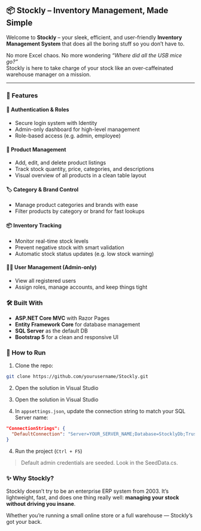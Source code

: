 
## 📦 **Stockly** – Inventory Management, Made Simple

Welcome to **Stockly** – your sleek, efficient, and user-friendly **Inventory Management System** that does all the boring stuff so you don’t have to.

No more Excel chaos. No more wondering *“Where did all the USB mice go?”*  
Stockly is here to take charge of your stock like an over-caffeinated warehouse manager on a mission.

---

### 🚀 Features

#### 🔐 Authentication & Roles
- Secure login system with Identity
- Admin-only dashboard for high-level management
- Role-based access (e.g. admin, employee)

#### 📁 Product Management
- Add, edit, and delete product listings
- Track stock quantity, price, categories, and descriptions
- Visual overview of all products in a clean table layout

#### 🏷️ Category & Brand Control
- Manage product categories and brands with ease
- Filter products by category or brand for fast lookups

#### 📦 Inventory Tracking
- Monitor real-time stock levels
- Prevent negative stock with smart validation
- Automatic stock status updates (e.g. low stock warning)

#### 🧑‍💼 User Management (Admin-only)
- View all registered users
- Assign roles, manage accounts, and keep things tight

### 🛠️ Built With
- **ASP.NET Core MVC** with Razor Pages
- **Entity Framework Core** for database management
- **SQL Server** as the default DB
- **Bootstrap 5** for a clean and responsive UI

### 🧪 How to Run

1. Clone the repo:
```bash
git clone https://github.com/yourusername/Stockly.git
```

2. Open the solution in Visual Studio

2. Open the solution in Visual Studio

3. In `appsettings.json`, update the connection string to match your SQL Server name:
```json
"ConnectionStrings": {
  "DefaultConnection": "Server=YOUR_SERVER_NAME;Database=StocklyDb;Trusted_Connection=True;MultipleActiveResultSets=true"
}
```

4. Run the project (`Ctrl + F5`)

> Default admin credentials are seeded. Look in the SeedData.cs.


### ✨ Why Stockly?

Stockly doesn’t try to be an enterprise ERP system from 2003. It’s lightweight, fast, and does one thing really well: **managing your stock without driving you insane**.

Whether you’re running a small online store or a full warehouse — Stockly’s got your back.

